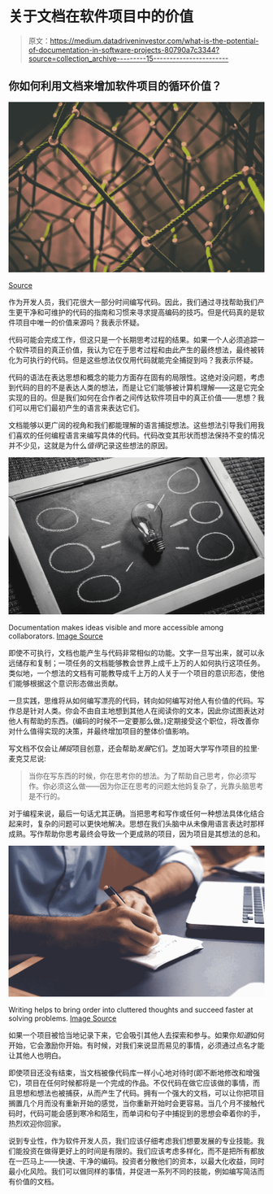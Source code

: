 # 关于文档在软件项目中的价值

> 原文：<https://medium.datadriveninvestor.com/what-is-the-potential-of-documentation-in-software-projects-80790a7c3344?source=collection_archive---------15----------------------->

## 你如何利用文档来增加软件项目的循环价值？

![](img/6b6cb332f4f5e1b18e3b34352c11f2ae.png)

[Source](https://unsplash.com/@clintadair?utm_source=unsplash&utm_medium=referral&utm_content=creditCopyText)

作为开发人员，我们花很大一部分时间编写代码。因此，我们通过寻找帮助我们产生更干净和可维护的代码的指南和习惯来寻求提高编码的技巧。但是代码真的是软件项目中唯一的价值来源吗？我表示怀疑。

代码可能会完成工作，但这只是一个长期思考过程的结果。如果一个人必须追踪一个软件项目的真正价值，我认为它在于思考过程和由此产生的最终想法，最终被转化为可执行的代码。但是这些想法仅仅用代码就能完全捕捉到吗？我表示怀疑。

代码的语法在表达思想和概念的能力方面存在固有的局限性。这绝对没问题，考虑到代码的目的不是表达人类的想法，而是让它们能够被计算机理解——这是它完全实现的目的。但是我们如何在合作者之间传达软件项目中的真正价值——思想？我们可以用它们最初产生的语言来表达它们。

文档能够以更广阔的视角和我们都能理解的语言捕捉想法。这些想法引导我们用我们喜欢的任何编程语言来编写具体的代码。代码改变其形状而想法保持不变的情况并不少见，这就是为什么*值得*记录这些想法的原因。

![](img/5f3fa2b4642657fd9074b546afada588.png)

Documentation makes ideas visible and more accessible among collaborators. [Image Source](https://www.pexels.com/de-de/foto/ausbildung-bildschirm-bildung-business-356043/?utm_content=attributionCopyText&utm_medium=referral&utm_source=pexels)

即使不可执行，文档也能产生与代码非常相似的功能。文字一旦写出来，就可以永远储存和复制；一项任务的文档能够教会世界上成千上万的人如何执行这项任务。类似地，一个想法的文档有可能教导成千上万的人关于一个项目的意识形态，使他们能够根据这个意识形态做出贡献。

一旦实践，思维将从如何编写漂亮的代码，转向如何编写对他人有价值的代码。写作总是针对人类。你会不由自主地想到其他人在阅读你的文本，因此你试图表达对他人有帮助的东西。(编码的时候不一定要那么做。)定期接受这个职位，将改善你对什么值得实现的决策，并最终增加项目的整体价值影响。

写文档不仅会让*捕捉*项目创意，还会帮助*发展*它们。芝加哥大学写作项目的拉里·麦克艾尼说:

> 当你在写东西的时候，你在思考你的想法。为了帮助自己思考，你必须写作。你必须这么做——因为你正在思考的问题太他妈复杂了，光靠头脑思考是不行的。

对于编程来说，最后一句话尤其正确。当把思考和写作或任何一种想法具体化结合起来时，复杂的问题可以更快地解决。思想在我们头脑中从未像用语言表达时那样成熟。写作帮助你思考最终会导致一个更成熟的项目，因为项目是其想法的总和。

![](img/f4a2cd5d2b7ffc8def716023aa702e66.png)

Writing helps to bring order into cluttered thoughts and succeed faster at solving problems. [Image Source](https://www.pexels.com/de-de/foto/schreibtisch-notizbuch-stift-arbeiten-7103/?utm_content=attributionCopyText&utm_medium=referral&utm_source=pexels)

如果一个项目被恰当地记录下来，它会吸引其他人去探索和参与。如果你*知道*如何开始，它会激励你开始。有时候，对我们来说显而易见的事情，必须通过点名才能让其他人也明白。

即使项目还没有结束，当文档被像代码库一样小心地对待时(即不断地修改和增强它)，项目在任何时候都将是一个完成的作品。不仅代码在做它应该做的事情，而且思想和想法也被捕获，从而产生了代码。拥有一个强大的文档，可以让你把项目搁置几个月而没有重新开始的感觉，当你重新开始时会更容易。当几个月不接触代码时，代码可能会感到寒冷和陌生，而单词和句子中捕捉到的思想会牵着你的手，热烈欢迎你回家。

说到专业性，作为软件开发人员，我们应该仔细考虑我们想要发展的专业技能。我们能投资在做得更好上的时间是有限的。我们应该考虑多样化，而不是把所有都放在一匹马上——快速、干净的编码。投资者分散他们的资本，以最大化收益，同时最小化风险。我们可以做同样的事情，并促进一系列不同的技能，例如编写简洁而有价值的文档。